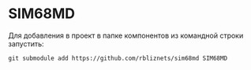 # SIM68MD
Для добавления в проект в папке компонентов из командной строки запустить:    
```
git submodule add https://github.com/rbliznets/sim68md SIM68MD
```
